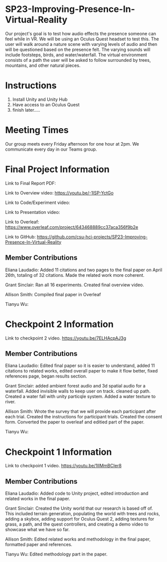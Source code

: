 # SP23-Improving-Presence-In-Virtual-Reality

Our project's goal is to test how audio effects the presence someone can feel while in VR. We will be using an Oculus Quest headset to test this. The user will walk around a nature scene with varying levels of audio and then will be questioned based on the presence felt. The varying sounds will include footsteps, birds, and water/waterfall. The virtual environment consists of a path the user will be asked to follow surrounded by trees, mountains, and other natural pieces. 

# Instructions 

1. Install Unity and Unity Hub
2. Have access to an Oculus Quest 
3. finish later.....


# Meeting Times
Our group meets every Friday afternoon for one hour at 2pm. We communicate every day in our Teams group.

# Final Project Information
Link to Final Report PDF: 

Link to Overview video:  https://youtu.be/-1lSP-YctGo

Link to Code/Experiment video:

Link to Presentation video: 

Link to Overleaf: https://www.overleaf.com/project/643468889cc37aca356f9b2e

Link to GitHub: https://github.com/csu-hci-projects/SP23-Improving-Presence-In-Virtual-Reality

## Member Contributions
Eliana Laudadio: Added 11 citations and two pages to the final paper on April 26th, totaling of 32 citations. Made the related work more coherent.

Grant Sinclair: Ran all 16 experiments. Created final overview video.

Allison Smith: Compiled final paper in Overleaf

Tianyu Wu: 

# Checkpoint 2 Information
Link to checkpoint 2 video. https://youtu.be/7ELHAcpAJ3g

## Member Contributions
Eliana Laudadio: Edited final paper so it is easier to understand, added 11 citations to related works, edited overall paper to make it flow better, fixed references page, began results section.

Grant Sinclair: added ambient forest audio and 3d spatial audio for a waterfall. Added invisible walls to keep user on track. cleaned up path. Created a water fall with unity particqle system. Added a water texture to river. 

Allison Smith: Wrote the survey that we will provide each participant after each trial. Created the instructions for participant trials. Created the consent form. Converted the paper to overleaf and editied part of the paper. 

Tianyu Wu:

#  Checkpoint 1 Information
Link to checkpoint 1 video. https://youtu.be/1IIMmBCIer8

## Member Contributions
Eliana Laudadio: Added code to Unity project, edited introduction and related works in the final paper.

Grant Sinclair: Created the Unity world that our research is based off of. This included terrain generation, populating the world with trees and rocks, adding a skybox, adding support for Oculus Quest 2, adding textures for grass, a path, and the quest controllers, and creating a demo video to showcase what we have so far.

Allison Smith: Edited related works and methodology in the final paper, formatted paper and references. 

Tianyu Wu: Edited methodology part in the paper.

